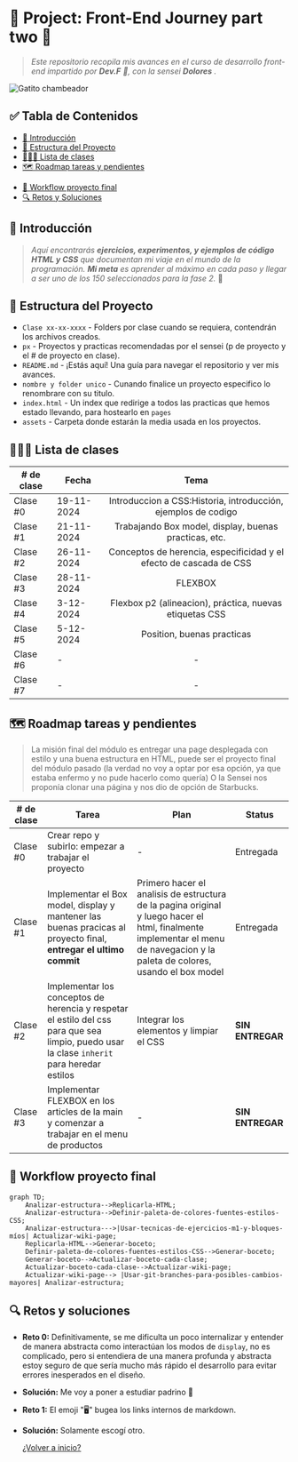 # 🌟 Project: Front-End Journey part two 🌟

<!--- Es una buena practica comentar, pero markdown es bastante "straight forward" no? -->

> _Este repositorio recopila mis avances en el curso de desarrollo front-end impartido por **Dev.F** 🚀, con la sensei **Dolores** ._

![Gatito chambeador](https://i.pinimg.com/originals/72/0c/c4/720cc43d757ee638ad5054a05220fafe.gif)

## ✅ Tabla de Contenidos

- [📖 Introducción](#-introducción)
- [🧰 Estructura del Proyecto](#-estructura-del-proyecto)
- [👩🏻‍🏫 Lista de clases](#-lista-de-clases)
- [🗺️ Roadmap tareas y pendientes](#%EF%B8%8F-roadmap-tareas-y-pendientes)
<!-- Hey!!!!!! bingo! supongo que es el codigo hex o algo asi pero,%EF%B8%8F es el emoji  -->
- [🚀 Workflow proyecto final](#-workflow-proyecto-final)
- [🔍 Retos y Soluciones](#-retos-y-soluciones)

## 📖 Introducción

> _Aquí encontrarás **ejercicios, experimentos, y ejemplos de código HTML y CSS** que documentan mi viaje en el mundo de la programación. **Mi meta** es aprender al máximo en cada paso y llegar a ser uno de los 150 seleccionados para la fase 2._ 🚀

## 🧰 Estructura del Proyecto

- `Clase xx-xx-xxxx` - Folders por clase cuando se requiera, contendrán los archivos creados.
- `px` - Proyectos y practicas recomendadas por el sensei (p de proyecto y el # de proyecto en clase).
- `README.md` - ¡Estás aquí! Una guía para navegar el repositorio y ver mis avances.
- `nombre y folder unico` - Cunando finalice un proyecto especifico lo renombrare con su titulo.
- `index.html` - Un index que redirige a todos las practicas que hemos estado llevando, para hostearlo en `pages`
- `assets` - Carpeta donde estarán la media usada en los proyectos.

## 👩🏻‍🏫 Lista de clases

| # de clase | Fecha      |                                Tema                                |
| ---------- | ---------- | :----------------------------------------------------------------: |
| Clase #0   | 19-11-2024 |   Introduccion a CSS:Historia, introducción, ejemplos de codigo    |
| Clase #1   | 21-11-2024 |       Trabajando Box model, display, buenas practicas, etc.        |
| Clase #2   | 26-11-2024 | Conceptos de herencia, especificidad y el efecto de cascada de CSS |
| Clase #3   | 28-11-2024 |                              FLEXBOX                               |
| Clase #4   | 3-12-2024  |      Flexbox p2 (alineacion), práctica, nuevas etiquetas CSS       |
| Clase #5   | 5-12-2024  |                     Position, buenas practicas                     |
| Clase #6   | -          |                                 -                                  |
| Clase #7   | -          |                                 -                                  |

## 🗺️ Roadmap tareas y pendientes

> La misión final del módulo es entregar una page desplegada con estilo y una buena estructura en HTML, puede ser el proyecto final del módulo pasado (la verdad no voy a optar por esa opción, ya que estaba enfermo y no pude hacerlo como quería) O la Sensei nos proponía clonar una página y nos dio de opción de Starbucks.

| # de clase | Tarea                                                                                                                                      | Plan                                                                                                                                                                          | Status           |
| ---------- | ------------------------------------------------------------------------------------------------------------------------------------------ | ----------------------------------------------------------------------------------------------------------------------------------------------------------------------------- | ---------------- |
| Clase #0   | Crear repo y subirlo: empezar a trabajar el proyecto                                                                                       | -                                                                                                                                                                             | Entregada        |
| Clase #1   | Implementar el Box model, display y mantener las buenas pracicas al proyecto final, **entregar el ultimo commit**                          | Primero hacer el analisis de estructura de la pagina original y luego hacer el html, finalmente implementar el menu de navegacion y la paleta de colores, usando el box model | Entregada        |
| Clase #2   | Implementar los conceptos de herencia y respetar el estilo del css para que sea limpio, puedo usar la clase `inherit` para heredar estilos | Integrar los elementos y limpiar el CSS                                                                                                                                       | **SIN ENTREGAR** |
| Clase #3   | Implementar FLEXBOX en los articles de la main y comenzar a trabajar en el menu de productos                                               | -                                                                                                                                                                             | **SIN ENTREGAR** |

## 🚀 Workflow proyecto final

```mermaid
graph TD;
    Analizar-estructura-->Replicarla-HTML;
    Analizar-estructura-->Definir-paleta-de-colores-fuentes-estilos-CSS;
    Analizar-estructura--->|Usar-tecnicas-de-ejercicios-m1-y-bloques-míos| Actualizar-wiki-page;
    Replicarla-HTML-->Generar-boceto;
    Definir-paleta-de-colores-fuentes-estilos-CSS-->Generar-boceto;
    Generar-boceto-->Actualizar-boceto-cada-clase;
    Actualizar-boceto-cada-clase-->Actualizar-wiki-page;
    Actualizar-wiki-page--> |Usar-git-branches-para-posibles-cambios-mayores| Analizar-estructura;
```

## 🔍 Retos y soluciones

- **Reto 0:** Definitivamente, se me dificulta un poco internalizar y entender de manera abstracta como interactúan los modos de `display`, no es complicado, pero si entendiera de una manera profunda y abstracta estoy seguro de que sería mucho más rápido el desarrollo para evitar errores inesperados en el diseño.
- **Solución:** Me voy a poner a estudiar padrino 🤠
- **Reto 1:** El emoji "🖥️" bugea los links internos de markdown.
- **Solución:** Solamente escogí otro.

  [¿Volver a inicio?](#-tabla-de-contenidos)
